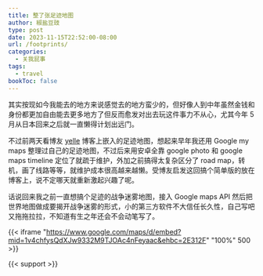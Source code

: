 ```yaml
---
title: 整了张足迹地图
author: 椒盐豆豉
type: post
date: 2023-11-15T22:52:00-08:00
url: /footprints/
categories:
  - 关我屁事
tags:
  - travel
bookToc: false
---
```

其实按现如今我能去的地方来说感觉去的地方蛮少的，但好像人到中年虽然金钱和身份都更加自由能去更多地方了但反而愈发对出去玩这件事力不从心，尤其今年 5 月从日本回来之后就一直懒得计划出远门。

不过前两天看博友 [yelle](https://yelleis.top/about/) 博客上嵌入的足迹地图，想起来早年我还用 Google my maps 整理过自己的足迹地图，不过后来用安卓全靠 google photo 和 google maps timeline 定位了就疏于维护，外加之前搞得太复杂区分了 road map，转机，画了线路等等，就维护成本很高越来越懒。受博友启发这回搞个简单版的放在博客上，说不定哪天就重新激起兴趣了呢。

话说回来我之前一直想搞个足迹的战争迷雾地图，接入 Google maps API 然后把世界地图做成要揭开战争迷雾的形式，小的第三方软件不大信任长久性，自己写吧又拖拖拉拉，不知道有生之年还会不会动笔写了。

{{< iframe "https://www.google.com/maps/d/embed?mid=1v4chfysQdXJw9332M9TJOAc4nFeyaac&ehbc=2E312F" "100%" 500 >}}

{{< support >}}